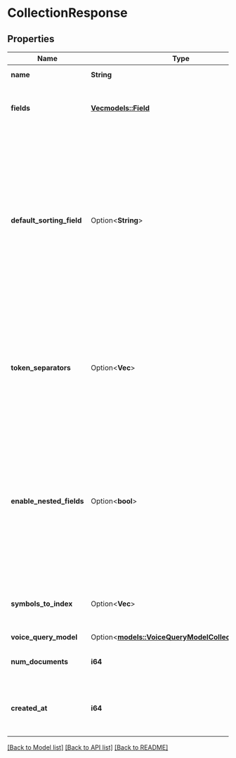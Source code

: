 # CollectionResponse

## Properties

Name | Type | Description | Notes
------------ | ------------- | ------------- | -------------
**name** | **String** | Name of the collection | 
**fields** | [**Vec<models::Field>**](Field.md) | A list of fields for querying, filtering and faceting | 
**default_sorting_field** | Option<**String**> | The name of an int32 / float field that determines the order in which the search results are ranked when a sort_by clause is not provided during searching. This field must indicate some kind of popularity. | [optional][default to ]
**token_separators** | Option<**Vec<String>**> | List of symbols or special characters to be used for splitting the text into individual words in addition to space and new-line characters.  | [optional][default to []]
**enable_nested_fields** | Option<**bool**> | Enables experimental support at a collection level for nested object or object array fields. This field is only available if the Typesense server is version `0.24.0.rcn34` or later. | [optional][default to false]
**symbols_to_index** | Option<**Vec<String>**> | List of symbols or special characters to be indexed.  | [optional][default to []]
**voice_query_model** | Option<[**models::VoiceQueryModelCollectionConfig**](VoiceQueryModelCollectionConfig.md)> |  | [optional]
**num_documents** | **i64** | Number of documents in the collection | [readonly]
**created_at** | **i64** | Timestamp of when the collection was created (Unix epoch in seconds) | [readonly]

[[Back to Model list]](../README.md#documentation-for-models) [[Back to API list]](../README.md#documentation-for-api-endpoints) [[Back to README]](../README.md)


